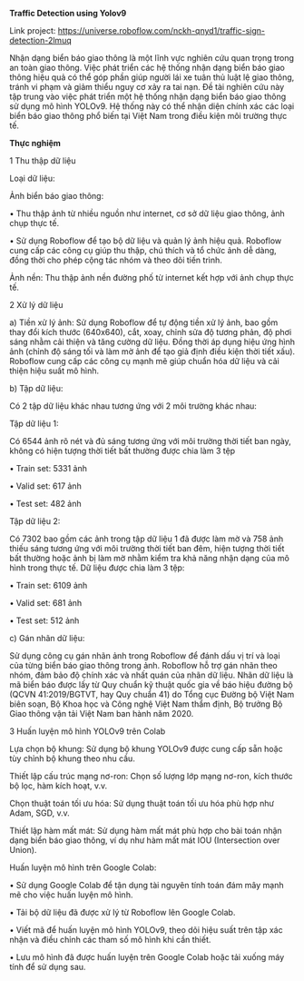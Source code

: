 **Traffic Detection using Yolov9**

Link project: https://universe.roboflow.com/nckh-qnyd1/traffic-sign-detection-2lmuq

Nhận dạng biển báo giao thông là một lĩnh vực nghiên cứu quan trọng
trong an toàn giao thông. Việc phát triển các hệ thống nhận dạng biển báo
giao thông hiệu quả có thể góp phần giúp người lái xe tuân thủ luật lệ giao
thông, tránh vi phạm và giảm thiểu nguy cơ xảy ra tai nạn.
Đề tài nghiên cứu này tập trung vào việc phát triển một hệ thống nhận
dạng biển báo giao thông sử dụng mô hình YOLOv9. Hệ thống này có thể
nhận diện chính xác các loại biển báo giao thông phổ biến tại Việt Nam
trong điều kiện môi trường thực tế.

**Thực nghiệm**

1 Thu thập dữ liệu

Loại dữ liệu:

Ảnh biển báo giao thông:

• Thu thập ảnh từ nhiều nguồn như internet, cơ sở dữ liệu giao thông,
ảnh chụp thực tế.

• Sử dụng Roboflow để tạo bộ dữ liệu và quản lý ảnh hiệu quả.
Roboflow cung cấp các công cụ giúp thu thập, chú thích và tổ chức
ảnh dễ dàng, đồng thời cho phép cộng tác nhóm và theo dõi tiến trình.

Ảnh nền: Thu thập ảnh nền đường phố từ internet kết hợp với ảnh chụp
thực tế.

2 Xử lý dữ liệu

a) Tiền xử lý ảnh: Sử dụng Roboflow để tự động tiền xử lý ảnh, bao gồm thay đổi kích thước (640x640), cắt, xoay, chỉnh sửa độ tương phản, độ
phơi sáng nhằm cải thiện và tăng cường dữ liệu. Đồng thời áp dụng
hiệu ứng hình ảnh (chỉnh độ sáng tối và làm mờ ảnh để tạo giả định
điều kiện thời tiết xấu). Roboflow cung cấp các công cụ mạnh mẽ giúp
chuẩn hóa dữ liệu và cải thiện hiệu suất mô hình.

b) Tập dữ liệu:

Có 2 tập dữ liệu khác nhau tương ứng với 2 môi trường khác nhau:

Tập dữ liệu 1:

Có 6544 ảnh rõ nét và đủ sáng tương ứng với môi trường thời tiết ban
ngày, không có hiện tượng thời tiết bất thường được chia làm 3 tệp

• Train set: 5331 ảnh

• Valid set: 617 ảnh

• Test set: 482 ảnh

Tập dữ liệu 2:

Có 7302 bao gồm các ảnh trong tập dữ liệu 1 đã được làm mờ và 758
ảnh thiếu sáng tương ứng với môi trường thời tiết ban đêm, hiện tượng
thời tiết bất thường hoặc ảnh bị làm mờ nhằm kiểm tra khả năng nhận
dạng của mô hình trong thực tế. Dữ liệu được chia làm 3 tệp:

• Train set: 6109 ảnh

• Valid set: 681 ảnh

• Test set: 512 ảnh

c) Gán nhãn dữ liệu:

Sử dụng công cụ gán nhãn ảnh trong Roboflow để đánh dấu vị trí và
loại của từng biển báo giao thông trong ảnh. Roboflow hỗ trợ gán nhãn
theo nhóm, đảm bảo độ chính xác và nhất quán của nhãn dữ liệu.
Nhãn dữ liệu là mã biển báo được lấy từ Quy chuẩn kỹ thuật quốc gia
về báo hiệu đường bộ (QCVN 41:2019/BGTVT, hay Quy chuẩn 41) do
Tổng cục Đường bộ Việt Nam biên soạn, Bộ Khoa học và Công nghệ
Việt Nam thẩm định, Bộ trưởng Bộ Giao thông vận tải Việt Nam ban
hành năm 2020.

3 Huấn luyện mô hình YOLOv9 trên Colab

Lựa chọn bộ khung: Sử dụng bộ khung YOLOv9 được cung cấp sẵn
hoặc tùy chỉnh bộ khung theo nhu cầu.

Thiết lập cấu trúc mạng nơ-ron: Chọn số lượng lớp mạng nơ-ron, kích
thước bộ lọc, hàm kích hoạt, v.v.

Chọn thuật toán tối ưu hóa: Sử dụng thuật toán tối ưu hóa phù hợp như
Adam, SGD, v.v.

Thiết lập hàm mất mát: Sử dụng hàm mất mát phù hợp cho bài toán
nhận dạng biển báo giao thông, ví dụ như hàm mất mát IOU (Intersection
over Union).

Huấn luyện mô hình trên Google Colab:

• Sử dụng Google Colab để tận dụng tài nguyên tính toán đám mây
mạnh mẽ cho việc huấn luyện mô hình.

• Tải bộ dữ liệu đã được xử lý từ Roboflow lên Google Colab.

• Viết mã để huấn luyện mô hình YOLOv9, theo dõi hiệu suất trên tập
xác nhận và điều chỉnh các tham số mô hình khi cần thiết.

• Lưu mô hình đã được huấn luyện trên Google Colab hoặc tải xuống
máy tính để sử dụng sau.
